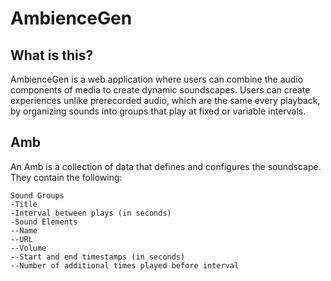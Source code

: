 # AmbienceGen
## What is this?
AmbienceGen is a web application where users can combine the audio components of media to create dynamic soundscapes. Users can create experiences unlike prerecorded audio, which are the same every playback, by organizing sounds into groups that play at fixed or variable intervals.

## Amb
An Amb is a collection of data that defines and configures the soundscape. They contain the following:

    Sound Groups
    -Title
    -Interval between plays (in seconds)
    -Sound Elements
    --Name
    --URL
    --Volume
    --Start and end timestamps (in seconds)
    --Number of additional times played before interval
